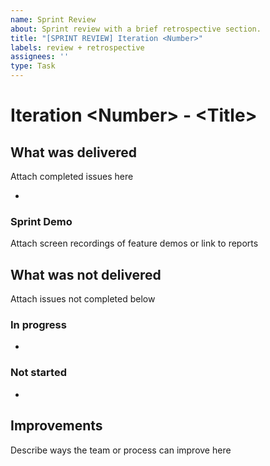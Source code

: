 ```yaml
---
name: Sprint Review
about: Sprint review with a brief retrospective section.
title: "[SPRINT REVIEW] Iteration <Number>"
labels: review + retrospective
assignees: ''
type: Task
---
```


# Iteration &lt;Number&gt; - &lt;Title&gt;

## What was delivered
Attach completed issues here

* 

### Sprint Demo
Attach screen recordings of feature demos or link to reports

## What was not delivered
Attach issues not completed below

### In progress

* 

### Not started

* 

## Improvements
Describe ways the team or process can improve here
